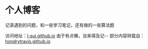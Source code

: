 # 个人博客

记录遇到的问题，和一些学习笔记，还有做的一些算法题

访问地址：[l-sui.github.io](https://l-sui.github.io)
由于有点懒，没来得及记--
部分内容转载自：[hondrytravis.github.io](https://hondrytravis.github.io)